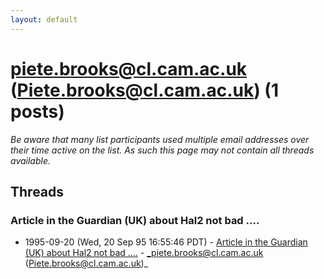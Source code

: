 ```yaml
---
layout: default
---
```


# piete.brooks@cl.cam.ac.uk (Piete.brooks@cl.cam.ac.uk) (1 posts)

_Be aware that many list participants used multiple email addresses over their time active on the list. As such this page may not contain all threads available._

## Threads

### Article in the Guardian (UK) about Hal2 not bad ....
+ 1995-09-20 (Wed, 20 Sep 95 16:55:46 PDT) - [Article in the Guardian (UK) about Hal2 not bad ....](/archive/1995/09/f8f5d622fb037a9917c2cf1cda6ba83a43437a876d6cb20a09b4ce05e597aea6) - _piete.brooks@cl.cam.ac.uk (Piete.brooks@cl.cam.ac.uk)_

